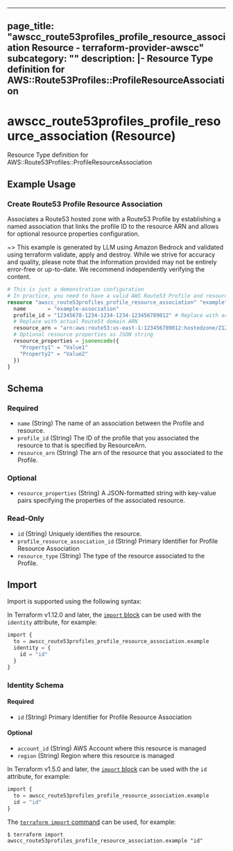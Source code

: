 
---
page_title: "awscc_route53profiles_profile_resource_association Resource - terraform-provider-awscc"
subcategory: ""
description: |-
  Resource Type definition for AWS::Route53Profiles::ProfileResourceAssociation
---

# awscc_route53profiles_profile_resource_association (Resource)

Resource Type definition for AWS::Route53Profiles::ProfileResourceAssociation

## Example Usage

### Create Route53 Profile Resource Association

Associates a Route53 hosted zone with a Route53 Profile by establishing a named association that links the profile ID to the resource ARN and allows for optional resource properties configuration.

~> This example is generated by LLM using Amazon Bedrock and validated using terraform validate, apply and destroy. While we strive for accuracy and quality, please note that the information provided may not be entirely error-free or up-to-date. We recommend independently verifying the content.

```terraform
# This is just a demonstration configuration
# In practice, you need to have a valid AWS Route53 Profile and resource ARN
resource "awscc_route53profiles_profile_resource_association" "example" {
  name       = "example-association"
  profile_id = "12345678-1234-1234-1234-123456789012" # Replace with actual profile ID
  # Replace with actual Route53 domain ARN
  resource_arn = "arn:aws:route53:us-east-1:123456789012:hostedzone/Z123456789ABC"
  # Optional resource properties as JSON string
  resource_properties = jsonencode({
    "Property1" = "Value1"
    "Property2" = "Value2"
  })
}
```

<!-- schema generated by tfplugindocs -->
## Schema

### Required

- `name` (String) The name of an association between the  Profile and resource.
- `profile_id` (String) The ID of the  profile that you associated the resource to that is specified by ResourceArn.
- `resource_arn` (String) The arn of the resource that you associated to the  Profile.

### Optional

- `resource_properties` (String) A JSON-formatted string with key-value pairs specifying the properties of the associated resource.

### Read-Only

- `id` (String) Uniquely identifies the resource.
- `profile_resource_association_id` (String) Primary Identifier for  Profile Resource Association
- `resource_type` (String) The type of the resource associated to the  Profile.

## Import

Import is supported using the following syntax:

In Terraform v1.12.0 and later, the [`import` block](https://developer.hashicorp.com/terraform/language/import) can be used with the `identity` attribute, for example:

```terraform
import {
  to = awscc_route53profiles_profile_resource_association.example
  identity = {
    id = "id"
  }
}
```

<!-- schema generated by tfplugindocs -->
### Identity Schema

#### Required

- `id` (String) Primary Identifier for  Profile Resource Association

#### Optional

- `account_id` (String) AWS Account where this resource is managed
- `region` (String) Region where this resource is managed

In Terraform v1.5.0 and later, the [`import` block](https://developer.hashicorp.com/terraform/language/import) can be used with the `id` attribute, for example:

```terraform
import {
  to = awscc_route53profiles_profile_resource_association.example
  id = "id"
}
```

The [`terraform import` command](https://developer.hashicorp.com/terraform/cli/commands/import) can be used, for example:

```shell
$ terraform import awscc_route53profiles_profile_resource_association.example "id"
```
